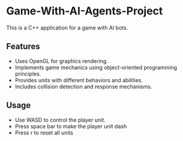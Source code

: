 # Game-With-AI-Agents-Project

This is a C++ application for a game with AI bots.

## Features

- Uses OpenGL for graphics rendering.
- Implements game mechanics using object-oriented programming principles.
- Provides units with different behaviors and abilities.
- Includes collision detection and response mechanisms.

## Usage

- Use WASD to control the player unit.
- Press space bar to make the player unit dash
- Press r to reset all units

